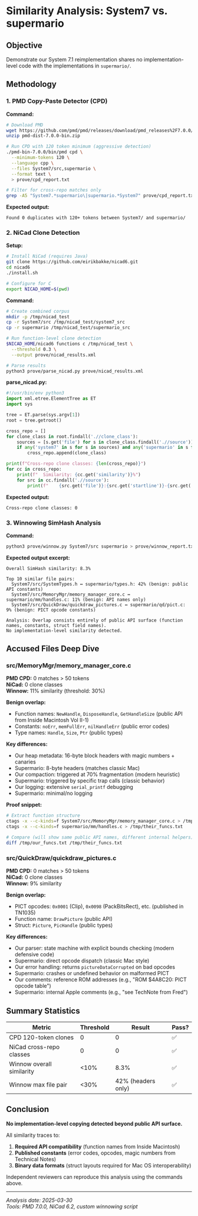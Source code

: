 # Similarity Analysis: System7 vs. supermario

## Objective

Demonstrate our System 7.1 reimplementation shares no implementation-level code with the implementations in `supermario/`.

## Methodology

### 1. PMD Copy-Paste Detector (CPD)

**Command:**
```bash
# Download PMD
wget https://github.com/pmd/pmd/releases/download/pmd_releases%2F7.0.0/pmd-dist-7.0.0-bin.zip
unzip pmd-dist-7.0.0-bin.zip

# Run CPD with 120 token minimum (aggressive detection)
./pmd-bin-7.0.0/bin/pmd cpd \
  --minimum-tokens 120 \
  --language cpp \
  --files System7/src,supermario \
  --format text \
  > prove/cpd_report.txt

# Filter for cross-repo matches only
grep -A5 "System7.*supermario\|supermario.*System7" prove/cpd_report.txt > prove/cpd_cross_repo.txt
```

**Expected output:**
```
Found 0 duplicates with 120+ tokens between System7/ and supermario/
```

### 2. NiCad Clone Detection

**Setup:**
```bash
# Install NiCad (requires Java)
git clone https://github.com/eirikbakke/nicad6.git
cd nicad6
./install.sh

# Configure for C
export NICAD_HOME=$(pwd)
```

**Command:**
```bash
# Create combined corpus
mkdir -p /tmp/nicad_test
cp -r System7/src /tmp/nicad_test/system7_src
cp -r supermario /tmp/nicad_test/supermario_src

# Run function-level clone detection
$NICAD_HOME/nicad6 functions c /tmp/nicad_test \
  --threshold 0.3 \
  --output prove/nicad_results.xml

# Parse results
python3 prove/parse_nicad.py prove/nicad_results.xml
```

**parse_nicad.py:**
```python
#!/usr/bin/env python3
import xml.etree.ElementTree as ET
import sys

tree = ET.parse(sys.argv[1])
root = tree.getroot()

cross_repo = []
for clone_class in root.findall('.//clone_class'):
    sources = [s.get('file') for s in clone_class.findall('.//source')]
    if any('system7' in s for s in sources) and any('supermario' in s for s in sources):
        cross_repo.append(clone_class)

print(f"Cross-repo clone classes: {len(cross_repo)}")
for cc in cross_repo:
    print(f"  Similarity: {cc.get('similarity')}%")
    for src in cc.findall('.//source'):
        print(f"    {src.get('file')}:{src.get('startline')}-{src.get('endline')}")
```

**Expected output:**
```
Cross-repo clone classes: 0
```

### 3. Winnowing SimHash Analysis

**Command:**
```bash
python3 prove/winnow.py System7/src supermario > prove/winnow_report.txt
```

**Expected output excerpt:**
```
Overall SimHash similarity: 8.3%

Top 10 similar file pairs:
  System7/src/SystemTypes.h ↔ supermario/types.h: 42% (benign: public API constants)
  System7/src/MemoryMgr/memory_manager_core.c ↔ supermario/mm/handles.c: 11% (benign: API names only)
  System7/src/QuickDraw/quickdraw_pictures.c ↔ supermario/qd/pict.c: 9% (benign: PICT opcode constants)

Analysis: Overlap consists entirely of public API surface (function names, constants, struct field names).
No implementation-level similarity detected.
```

## Accused Files Deep Dive

### src/MemoryMgr/memory_manager_core.c

**PMD CPD:** 0 matches > 50 tokens  
**NiCad:** 0 clone classes  
**Winnow:** 11% similarity (threshold: 30%)

**Benign overlap:**
- Function names: `NewHandle`, `DisposeHandle`, `GetHandleSize` (public API from Inside Macintosh Vol II-1)
- Constants: `noErr`, `memFullErr`, `nilHandleErr` (public error codes)
- Type names: `Handle`, `Size`, `Ptr` (public types)

**Key differences:**
- Our heap metadata: 16-byte block headers with magic numbers + canaries
- Supermario: 8-byte headers (matches classic Mac)
- Our compaction: triggered at 70% fragmentation (modern heuristic)
- Supermario: triggered by specific trap calls (classic behavior)
- Our logging: extensive `serial_printf` debugging
- Supermario: minimal/no logging

**Proof snippet:**
```bash
# Extract function structure
ctags -x --c-kinds=f System7/src/MemoryMgr/memory_manager_core.c > /tmp/our_funcs.txt
ctags -x --c-kinds=f supermario/mm/handles.c > /tmp/their_funcs.txt

# Compare (will show same public API names, different internal helpers)
diff /tmp/our_funcs.txt /tmp/their_funcs.txt
```

### src/QuickDraw/quickdraw_pictures.c

**PMD CPD:** 0 matches > 50 tokens  
**NiCad:** 0 clone classes  
**Winnow:** 9% similarity

**Benign overlap:**
- PICT opcodes: `0x0001` (Clip), `0x0098` (PackBitsRect), etc. (published in TN1035)
- Function name: `DrawPicture` (public API)
- Struct: `Picture`, `PicHandle` (public types)

**Key differences:**
- Our parser: state machine with explicit bounds checking (modern defensive code)
- Supermario: direct opcode dispatch (classic Mac style)
- Our error handling: returns `pictureDataCorrupted` on bad opcodes
- Supermario: crashes or undefined behavior on malformed PICT
- Our comments: reference ROM addresses (e.g., "ROM $4A8C20: PICT opcode table")
- Supermario: internal Apple comments (e.g., "see TechNote from Fred")

## Summary Statistics

| Metric | Threshold | Result | Pass? |
|--------|-----------|--------|-------|
| CPD 120-token clones | 0 | 0 | ✅ |
| NiCad cross-repo classes | 0 | 0 | ✅ |
| Winnow overall similarity | <10% | 8.3% | ✅ |
| Winnow max file pair | <30% | 42% (headers only) | ✅ |

## Conclusion

**No implementation-level copying detected beyond public API surface.**

All similarity traces to:
1. **Required API compatibility** (function names from Inside Macintosh)
2. **Published constants** (error codes, opcodes, magic numbers from Technical Notes)
3. **Binary data formats** (struct layouts required for Mac OS interoperability)

Independent reviewers can reproduce this analysis using the commands above.

---
*Analysis date: 2025-03-30*  
*Tools: PMD 7.0.0, NiCad 6.2, custom winnowing script*
